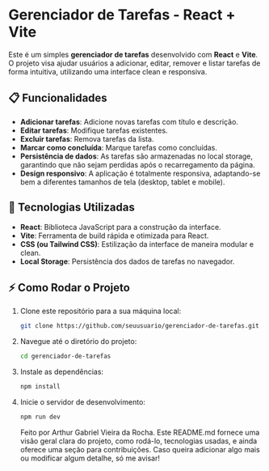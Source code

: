# Gerenciador de Tarefas - React + Vite

Este é um simples **gerenciador de tarefas** desenvolvido com **React** e **Vite**. O projeto visa ajudar usuários a adicionar, editar, remover e listar tarefas de forma intuitiva, utilizando uma interface clean e responsiva.

## 📋 Funcionalidades

- **Adicionar tarefas**: Adicione novas tarefas com título e descrição.
- **Editar tarefas**: Modifique tarefas existentes.
- **Excluir tarefas**: Remova tarefas da lista.
- **Marcar como concluída**: Marque tarefas como concluídas.
- **Persistência de dados**: As tarefas são armazenadas no local storage, garantindo que não sejam perdidas após o recarregamento da página.
- **Design responsivo**: A aplicação é totalmente responsiva, adaptando-se bem a diferentes tamanhos de tela (desktop, tablet e mobile).

## 🚀 Tecnologias Utilizadas

- **React**: Biblioteca JavaScript para a construção da interface.
- **Vite**: Ferramenta de build rápida e otimizada para React.
- **CSS (ou Tailwind CSS)**: Estilização da interface de maneira modular e clean.
- **Local Storage**: Persistência dos dados de tarefas no navegador.

## ⚡ Como Rodar o Projeto

1. Clone este repositório para a sua máquina local:
   ```bash
   git clone https://github.com/seuusuario/gerenciador-de-tarefas.git
   ```
2. Navegue até o diretório do projeto:

   ```bash
   cd gerenciador-de-tarefas
   ```

3. Instale as dependências:

   ```bash
   npm install
   ```

4. Inicie o servidor de desenvolvimento:

   ```bash
   npm run dev
   ```

   Feito por Arthur Gabriel Vieira da Rocha.
   Este README.md fornece uma visão geral clara do projeto, como rodá-lo, tecnologias usadas, e ainda oferece uma seção para contribuições. Caso queira adicionar algo mais ou modificar algum detalhe, só me avisar!
